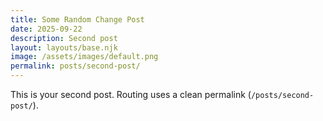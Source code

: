 ```yaml
---
title: Some Random Change Post
date: 2025-09-22
description: Second post
layout: layouts/base.njk
image: /assets/images/default.png
permalink: posts/second-post/
---
```

This is your second post. Routing uses a clean permalink (`/posts/second-post/`).
